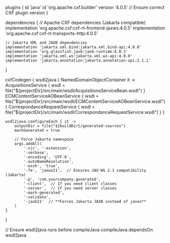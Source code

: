 plugins {
    id 'java'
    id 'org.apache.cxf.builder' version '4.0.5' // Ensure correct CXF plugin version
}

dependencies {
    // Apache CXF dependencies (Jakarta compatible)
    implementation 'org.apache.cxf:cxf-rt-frontend-jaxws:4.0.5'
    implementation 'org.apache.cxf:cxf-rt-transports-http:4.0.5'
    
    // Jakarta XML and JAXB dependencies
    implementation 'jakarta.xml.bind:jakarta.xml.bind-api:4.0.0'
    implementation 'org.glassfish.jaxb:jaxb-runtime:4.0.3'
    implementation 'jakarta.xml.ws:jakarta.xml.ws-api:4.0.0'
    implementation 'jakarta.annotation:jakarta.annotation-api:2.1.1'
}

cxfCodegen {
    wsdl2java { NamedDomainObjectContainer<WsdlOption> it ->
        AcquisitionsService {
            wsdl = file("${projectDir}/src/main/wsdl/AcquisitionsServiceBean.wsdl")
        }
        ECMContentServiceAOBeanService {
            wsdl = file("${projectDir}/src/main/wsdl/ECMContentServiceAOBeanService.wsdl")
        }
        CorrespondanceRequestService {
            wsdl = file("${projectDir}/src/main/wsdl/CorrespondanceRequestService.wsdl")
        }
    }

    wsdl2java.configureEach { it ->
        outputDir = file("${buildDir}/generated-sources")
        markGenerated = true
        
        // Force Jakarta namespace
        args.addAll(
            '-xjc', '-extension',
            '-verbose',
            '-encoding', 'UTF-8',
            '-autoNameResolution',
            '-exsh', 'true',
            '-fe', 'jaxws21',  // Ensures JAX-WS 2.1 compatibility (Jakarta)
            '-p', 'com.yourcompany.generated',
            '-client',  // If you need client classes
            '-server',  // If you need server classes
            '-mark-generated',
            '-validate',
            '-jaxb21'  // **Forces Jakarta JAXB instead of javax**
        )
    }
}

// Ensure wsdl2java runs before compileJava
compileJava.dependsOn wsdl2java
